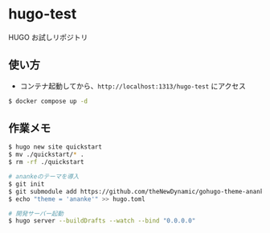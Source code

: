 # hugo-test

HUGO お試しリポジトリ

## 使い方
- コンテナ起動してから、`http://localhost:1313/hugo-test` にアクセス

```bash
$ docker compose up -d
```

## 作業メモ

```bash
$ hugo new site quickstart
$ mv ./quickstart/* .
$ rm -rf ./quickstart

# anankeのテーマを導入
$ git init
$ git submodule add https://github.com/theNewDynamic/gohugo-theme-ananke.git themes/ananke
$ echo "theme = 'ananke'" >> hugo.toml

# 開発サーバー起動
$ hugo server --buildDrafts --watch --bind "0.0.0.0"
```
